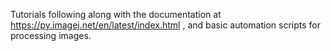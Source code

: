 Tutorials following along with the documentation at https://py.imagej.net/en/latest/index.html , and basic automation scripts for processing images.
